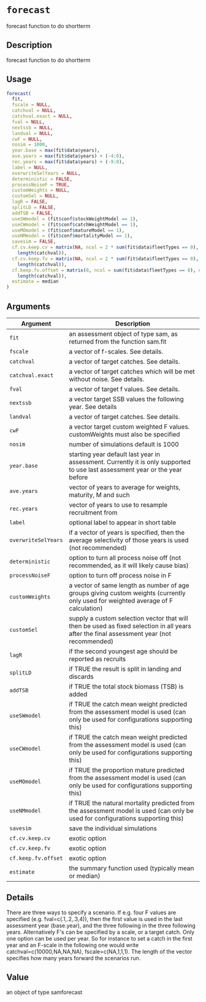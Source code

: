 # `forecast`

forecast function to do shortterm


## Description

forecast function to do shortterm


## Usage

```r
forecast(
  fit,
  fscale = NULL,
  catchval = NULL,
  catchval.exact = NULL,
  fval = NULL,
  nextssb = NULL,
  landval = NULL,
  cwF = NULL,
  nosim = 1000,
  year.base = max(fit$data$years),
  ave.years = max(fit$data$years) + (-4:0),
  rec.years = max(fit$data$years) + (-9:0),
  label = NULL,
  overwriteSelYears = NULL,
  deterministic = FALSE,
  processNoiseF = TRUE,
  customWeights = NULL,
  customSel = NULL,
  lagR = FALSE,
  splitLD = FALSE,
  addTSB = FALSE,
  useSWmodel = (fit$conf$stockWeightModel == 1),
  useCWmodel = (fit$conf$catchWeightModel == 1),
  useMOmodel = (fit$conf$matureModel == 1),
  useNMmodel = (fit$conf$mortalityModel == 1),
  savesim = FALSE,
  cf.cv.keep.cv = matrix(NA, ncol = 2 * sum(fit$data$fleetTypes == 0), nrow =
    length(catchval)),
  cf.cv.keep.fv = matrix(NA, ncol = 2 * sum(fit$data$fleetTypes == 0), nrow =
    length(catchval)),
  cf.keep.fv.offset = matrix(0, ncol = sum(fit$data$fleetTypes == 0), nrow =
    length(catchval)),
  estimate = median
)
```


## Arguments

Argument      |Description
------------- |----------------
`fit`     |     an assessment object of type sam, as returned from the function sam.fit
`fscale`     |     a vector of f-scales. See details.
`catchval`     |     a vector of target catches. See details.
`catchval.exact`     |     a vector of target catches which will be met without noise. See details.
`fval`     |     a vector of target f values. See details.
`nextssb`     |     a vector target SSB values the following year. See details
`landval`     |     a vector of target catches. See details.
`cwF`     |     a vector target custom weighted F values. customWeights must also be specified
`nosim`     |     number of simulations default is 1000
`year.base`     |     starting year default last year in assessment. Currently it is only supported to use last assessment year or the year before
`ave.years`     |     vector of years to average for weights, maturity, M and such
`rec.years`     |     vector of years to use to resample recruitment from
`label`     |     optional label to appear in short table
`overwriteSelYears`     |     if a vector of years is specified, then the average selectivity of those years is used (not recommended)
`deterministic`     |     option to turn all process noise off (not recommended, as it will likely cause bias)
`processNoiseF`     |     option to turn off process noise in F
`customWeights`     |     a vector of same length as number of age groups giving custom weights (currently only used for weighted average of F calculation)
`customSel`     |     supply a custom selection vector that will then be used as fixed selection in all years after the final assessment year (not recommended)
`lagR`     |     if the second youngest age should be reported as recruits
`splitLD`     |     if TRUE the result is split in landing and discards
`addTSB`     |     if TRUE the total stock biomass (TSB) is added
`useSWmodel`     |     if TRUE the catch mean weight predicted from the assessment model is used (can only be used for configurations supporting this)
`useCWmodel`     |     if TRUE the catch mean weight predicted from the assessment model is used (can only be used for configurations supporting this)
`useMOmodel`     |     if TRUE the proportion mature predicted from the assessment model is used (can only be used for configurations supporting this)
`useNMmodel`     |     if TRUE the natural mortality predicted from the assessment model is used (can only be used for configurations supporting this)
`savesim`     |     save the individual simulations
`cf.cv.keep.cv`     |     exotic option
`cf.cv.keep.fv`     |     exotic option
`cf.keep.fv.offset`     |     exotic option
`estimate`     |     the summary function used (typically mean or median)


## Details

There are three ways to specify a scenario. If e.g. four F values are specified (e.g. fval=c(.1,.2,.3,4)), then the first value is used in the last assessment year (base.year), and the three following in the three following years. Alternatively F's can be specified by a scale, or a target catch. Only one option can be used per year. So for instance to set a catch in the first year and an F-scale in the following one would write catchval=c(10000,NA,NA,NA), fscale=c(NA,1,1,1). The length of the vector specifies how many years forward the scenarios run.


## Value

an object of type samforecast


